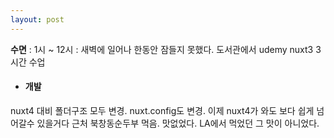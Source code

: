 ```yaml
---
layout: post
---
```

**수면** : 1시 ~ 12시 : 새벽에 일어나 한동안 잠들지 못했다.
도서관에서 udemy nuxt3 3시간 수업
* #### 개발
nuxt4 대비 폴더구조 모두 변경. nuxt.config도 변경. 이제 nuxt4가 와도 보다 쉽게 넘어갈수 있을거다
근처 북창동순두부 먹음. 맛없었다. LA에서 먹었던 그 맛이 아니었다.